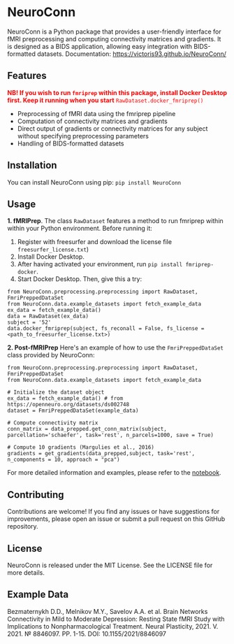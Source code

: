# NeuroConn

NeuroConn is a Python package that provides a user-friendly interface for fMRI preprocessing and computing connectivity matrices and gradients. It is designed as a BIDS application, allowing easy integration with BIDS-formatted datasets.
Documentation: https://victoris93.github.io/NeuroConn/

## Features

<font color="red">**NB! If you wish to run `fmriprep` within this package, install Docker Desktop first. Keep it running when you start** `RawDataset.docker_fmriprep()`</font>
- Preprocessing of fMRI data using the fmriprep pipeline
- Computation of connectivity matrices and gradients
- Direct output of gradients or connectivity matrices for any subject without specifying preprocessing parameters
- Handling of BIDS-formatted datasets

## Installation

You can install NeuroConn using pip: `pip install NeuroConn`

## Usage
**1. fMRIPrep**. The class `RawDataset` features a method to run fmriprep within within your Python environment. Before running it:
1. Register with freesurfer and download the license file `freesurfer_license.txt`)
2. Install Docker Desktop.
3. After having activated your environment, run `pip install fmriprep-docker`.
4. Start Docker Desktop.
Then, give this a try:

```
from NeuroConn.preprocessing.preprocessing import RawDataset, FmriPreppedDataSet
from NeuroConn.data.example_datasets import fetch_example_data
ex_data = fetch_example_data()
data = RawDataset(ex_data)
subject = '52'
data.docker_fmriprep(subject, fs_reconall = False, fs_license = <path_to_freesurfer_license.txt>)
```

**2. Post-fMRIPrep** Here's an example of how to use the `FmriPreppedDataSet` class provided by NeuroConn:

```
from NeuroConn.preprocessing.preprocessing import RawDataset, FmriPreppedDataSet
from NeuroConn.data.example_datasets import fetch_example_data

# Initialize the dataset object
ex_data = fetch_example_data() # from https://openneuro.org/datasets/ds002748
dataset = FmriPreppedDataSet(example_data)

# Compute connectivity matrix
conn_matrix = data_prepped.get_conn_matrix(subject, parcellation='schaefer', task='rest', n_parcels=1000, save = True)

# Compute 10 gradients (Margulies et al., 2016)
gradients = get_gradients(data_prepped,subject, task='rest', n_components = 10, approach = "pca")
```

For more detailed information and examples, please refer to the [notebook](https://github.com/victoris93/PyConn/blob/master/NeuroConn.ipynb).

## Contributing

Contributions are welcome! If you find any issues or have suggestions for improvements, please open an issue or submit a pull request on this GitHub repository.

## License

NeuroConn is released under the MIT License. See the LICENSE file for more details.

## Example Data

Bezmaternykh D.D., Melnikov M.Y., Savelov A.A. et al. Brain Networks Connectivity in Mild to Moderate Depression: Resting State fMRI Study with Implications to Nonpharmacological Treatment. Neural Plasticity, 2021. V. 2021. № 8846097. PP. 1-15. DOI: 10.1155/2021/8846097


